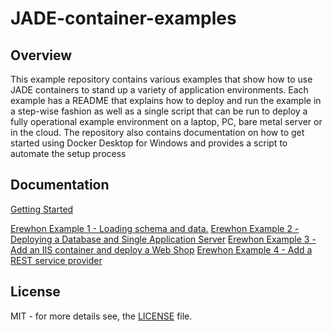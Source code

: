 # JADE-container-examples

## Overview

This example repository contains various examples that show how to use JADE containers to stand up a variety of application environments. Each example has a README that explains how to deploy and run the example in a step-wise fashion as well as a single script that can be run to deploy a fully operational example environment on a laptop, PC, bare metal server or in the cloud. The repository also contains documentation on how to get started using Docker Desktop for Windows and provides a script to automate the setup process

## Documentation

[Getting Started](./Documentation/getting-started.md)

[Erewhon Example 1 - Loading schema and data.](./Documentation/ErewhonDemo1.md)
[Erewhon Example 2 - Deploying a Database and Single Application Server](./Documentation/ErewhonDemo2.md)
[Erewhon Example 3 - Add an IIS container and deploy a Web Shop](./Documentation/ErewhonDemo3.md)
[Erewhon Example 4 - Add a REST service provider](./Documentation/ErewhonDemo4.md)

## License

MIT - for more details see, the [LICENSE](./LICENSE) file.
